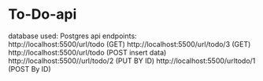 # To-Do-api
database used: Postgres
api endpoints:  
http://localhost:5500/url/todo    (GET)
http://localhost:5500/url/todo/3  (GET)
http://localhost:5500/url/todo (POST insert data)
http://localhost:5500//url/todo/2 (PUT BY ID)
http://localhost:5500/urltodo/1 (POST By ID)


